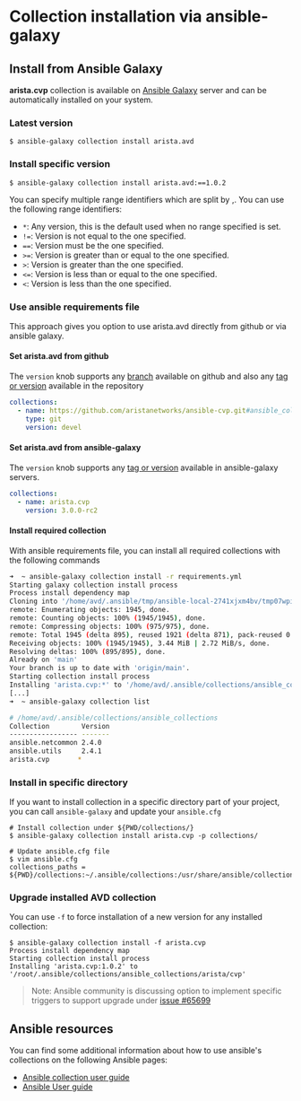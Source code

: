 # Collection installation via ansible-galaxy

## Install from Ansible Galaxy

__arista.cvp__ collection is available on [Ansible Galaxy](https://galaxy.ansible.com/arista/cvp) server and can be automatically installed on your system.

### Latest version

```shell
$ ansible-galaxy collection install arista.avd
```

### Install specific version

```shell
$ ansible-galaxy collection install arista.avd:==1.0.2
```

You can specify multiple range identifiers which are split by ,. You can use the following range identifiers:

- `*`: Any version, this is the default used when no range specified is set.
- `!=`: Version is not equal to the one specified.
- `==`: Version must be the one specified.
- `>=`: Version is greater than or equal to the one specified.
- `>`: Version is greater than the one specified.
- `<=`: Version is less than or equal to the one specified.
- `<`: Version is less than the one specified.

### Use ansible requirements file

This approach gives you option to use arista.avd directly from github or via ansible galaxy.

#### Set arista.avd from github

The `version` knob supports any [branch](https://github.com/aristanetworks/ansible-avd/branches) available on github and also any [tag or version](https://github.com/aristanetworks/ansible-avd/releases) available in the repository

```yaml
collections:
  - name: https://github.com/aristanetworks/ansible-cvp.git#ansible_collections/arista/cvp
    type: git
    version: devel
```

#### Set arista.avd from ansible-galaxy

The `version` knob supports any [tag or version](https://galaxy.ansible.com/arista/avd) available in ansible-galaxy servers.

```yaml
collections:
  - name: arista.cvp
    version: 3.0.0-rc2
```

#### Install required collection

With ansible requirements file, you can install all required collections with the following commands

```bash
➜  ~ ansible-galaxy collection install -r requirements.yml
Starting galaxy collection install process
Process install dependency map
Cloning into '/home/avd/.ansible/tmp/ansible-local-2741xjxm4bv/tmp07wpis9v/avd-ci-testrgl6qy3w'...
remote: Enumerating objects: 1945, done.
remote: Counting objects: 100% (1945/1945), done.
remote: Compressing objects: 100% (975/975), done.
remote: Total 1945 (delta 895), reused 1921 (delta 871), pack-reused 0
Receiving objects: 100% (1945/1945), 3.44 MiB | 2.72 MiB/s, done.
Resolving deltas: 100% (895/895), done.
Already on 'main'
Your branch is up to date with 'origin/main'.
Starting collection install process
Installing 'arista.cvp:*' to '/home/avd/.ansible/collections/ansible_collections/arista/cvp'
[...]
➜  ~ ansible-galaxy collection list

# /home/avd/.ansible/collections/ansible_collections
Collection        Version
----------------- -------
ansible.netcommon 2.4.0
ansible.utils     2.4.1
arista.cvp       *
```

### Install in specific directory

If you want to install collection in a specific directory part of your project, you can call `ansible-galaxy` and update your `ansible.cfg`

```shell
# Install collection under ${PWD/collections/}
$ ansible-galaxy collection install arista.cvp -p collections/

# Update ansible.cfg file
$ vim ansible.cfg
collections_paths = ${PWD}/collections:~/.ansible/collections:/usr/share/ansible/collections
```

### Upgrade installed AVD collection

You can use `-f` to force installation of a new version for any installed collection:

```shell
$ ansible-galaxy collection install -f arista.cvp
Process install dependency map
Starting collection install process
Installing 'arista.cvp:1.0.2' to '/root/.ansible/collections/ansible_collections/arista/cvp'
```

> Note: Ansible community is discussing option to implement specific triggers to support upgrade under [issue #65699](https://github.com/ansible/ansible/issues/65699)

## Ansible resources

You can find some additional information about how to use ansible's collections on the following Ansible pages:

- [Ansible collection user guide](https://docs.ansible.com/ansible/latest/user_guide/collections_using.html)
- [Ansible User guide](https://docs.ansible.com/ansible/latest/user_guide/index.html)
